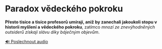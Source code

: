 # Paradox vědeckého pokroku

**Přesto tisíce a tisíce profesorů umírají, aniž by zanechali jakoukoli stopu v historii myšlení a vědeckého pokroku**, zatímco *mnozí ze znevýhodněných outsiderů získají slávu díky báječným objevům*.

[🔊 Poslechnout audio](/data/7-paragraphs/audio/chapter_56/para_005-Pesto-tisce-a-tisce-profesor-umraj-ani-by.mp3) 